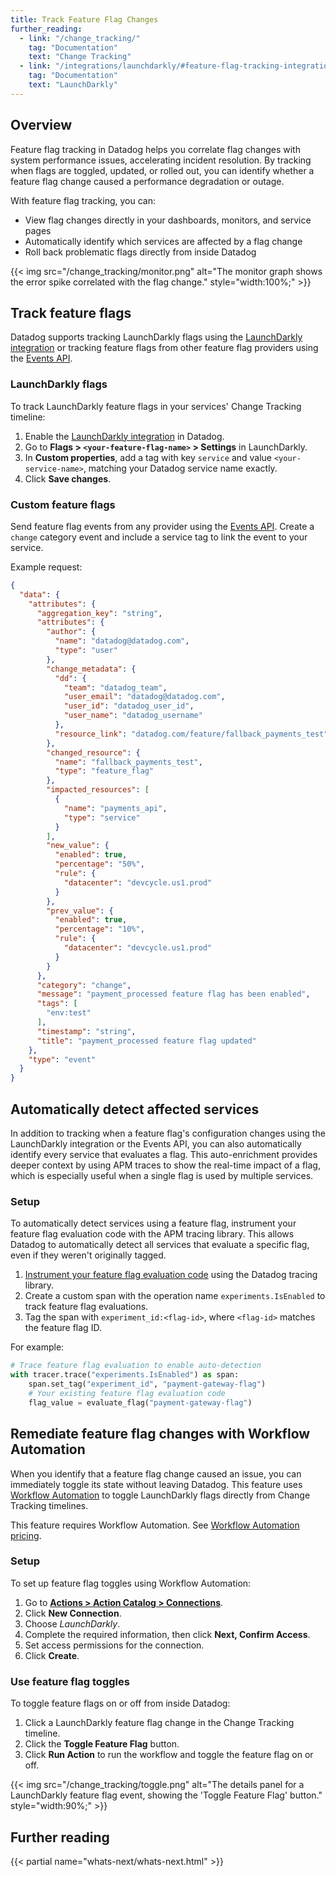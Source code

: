```yaml
---
title: Track Feature Flag Changes
further_reading:
  - link: "/change_tracking/"
    tag: "Documentation"
    text: "Change Tracking"
  - link: "/integrations/launchdarkly/#feature-flag-tracking-integration/"
    tag: "Documentation"
    text: "LaunchDarkly"
---
```


## Overview

Feature flag tracking in Datadog helps you correlate flag changes with system performance issues, accelerating incident resolution. By tracking when flags are toggled, updated, or rolled out, you can identify whether a feature flag change caused a performance degradation or outage.

With feature flag tracking, you can:
- View flag changes directly in your dashboards, monitors, and service pages
- Automatically identify which services are affected by a flag change
- Roll back problematic flags directly from inside Datadog

{{< img src="/change_tracking/monitor.png" alt="The monitor graph shows the error spike correlated with the flag change." style="width:100%;" >}}

## Track feature flags

Datadog supports tracking LaunchDarkly flags using the [LaunchDarkly integration][1] or tracking feature flags from other feature flag providers using the [Events API][3].

### LaunchDarkly flags

To track LaunchDarkly feature flags in your services' Change Tracking timeline:

1. Enable the [LaunchDarkly integration][1] in Datadog.
1. Go to **Flags > `<your-feature-flag-name>` > Settings** in LaunchDarkly.
1. In **Custom properties**, add a tag with key `service` and value `<your-service-name>`, matching your Datadog service name exactly.
1. Click **Save changes**.

### Custom feature flags

Send feature flag events from any provider using the [Events API][3]. Create a `change` category event and include a service tag to link the event to your service.

Example request:

```json
{
  "data": {
    "attributes": {
      "aggregation_key": "string",
      "attributes": {
        "author": {
          "name": "datadog@datadog.com",
          "type": "user"
        },
        "change_metadata": {
          "dd": {
            "team": "datadog_team",
            "user_email": "datadog@datadog.com",
            "user_id": "datadog_user_id",
            "user_name": "datadog_username"
          },
          "resource_link": "datadog.com/feature/fallback_payments_test"
        },
        "changed_resource": {
          "name": "fallback_payments_test",
          "type": "feature_flag"
        },
        "impacted_resources": [
          {
            "name": "payments_api",
            "type": "service"
          }
        ],
        "new_value": {
          "enabled": true,
          "percentage": "50%",
          "rule": {
            "datacenter": "devcycle.us1.prod"
          }
        },
        "prev_value": {
          "enabled": true,
          "percentage": "10%",
          "rule": {
            "datacenter": "devcycle.us1.prod"
          }
        }
      },
      "category": "change",
      "message": "payment_processed feature flag has been enabled",
      "tags": [
        "env:test"
      ],
      "timestamp": "string",
      "title": "payment_processed feature flag updated"
    },
    "type": "event"
  }
}
```

## Automatically detect affected services

In addition to tracking when a feature flag's configuration changes using the LaunchDarkly integration or the Events API, you can also automatically identify every service that evaluates a flag. This auto-enrichment provides deeper context by using APM traces to show the real-time impact of a flag, which is especially useful when a single flag is used by multiple services.

### Setup

To automatically detect services using a feature flag, instrument your feature flag evaluation code with the APM tracing library. This allows Datadog to automatically detect all services that evaluate a specific flag, even if they weren't originally tagged.

1. [Instrument your feature flag evaluation code][4] using the Datadog tracing library.
1. Create a custom span with the operation name `experiments.IsEnabled` to track feature flag evaluations.
3. Tag the span with `experiment_id:<flag-id>`, where `<flag-id>` matches the feature flag ID.

For example:

```python
# Trace feature flag evaluation to enable auto-detection
with tracer.trace("experiments.IsEnabled") as span:
    span.set_tag("experiment_id", "payment-gateway-flag")
    # Your existing feature flag evaluation code
    flag_value = evaluate_flag("payment-gateway-flag")
```

## Remediate feature flag changes with Workflow Automation

When you identify that a feature flag change caused an issue, you can immediately toggle its state without leaving Datadog. This feature uses [Workflow Automation][2] to toggle LaunchDarkly flags directly from Change Tracking timelines.

<div class="alert alert-info">This feature requires Workflow Automation. See <a href="https://www.datadoghq.com/pricing/?product=workflow-automation#products">Workflow Automation pricing</a>.</div>

### Setup

To set up feature flag toggles using Workflow Automation:

1. Go to [**Actions > Action Catalog > Connections**][6].
1. Click **New Connection**.
1. Choose *LaunchDarkly*.
1. Complete the required information, then click **Next, Confirm Access**.
1. Set access permissions for the connection.
1. Click **Create**.

### Use feature flag toggles

To toggle feature flags on or off from inside Datadog:

1. Click a LaunchDarkly feature flag change in the Change Tracking timeline.
1. Click the **Toggle Feature Flag** button.
1. Click **Run Action** to run the workflow and toggle the feature flag on or off.

{{< img src="/change_tracking/toggle.png" alt="The details panel for a LaunchDarkly feature flag event, showing the 'Toggle Feature Flag' button." style="width:90%;" >}}

## Further reading

{{< partial name="whats-next/whats-next.html" >}}

[1]: /integrations/launchdarkly/#setup
[2]: https://app.datadoghq.com/actions/connections
[3]: /api/latest/events/
[4]: /tracing/trace_collection/
[5]: https://app.datadoghq.com/apm/settings
[6]: https://app.datadoghq.com/actions/connections
